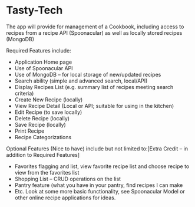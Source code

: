 # Tasty-Tech
The app will provide for management of a Cookbook, including access to recipes
from a recipe API (Spoonacular) as well as locally stored recipes (MongoDB)

Required Features include:
- Application Home page
- Use of Spoonacular API
- Use of MongoDB – for local storage of new/updated recipes
- Search ability (simple and advanced search, local/API)
- Display Recipes List (e.g. summary list of recipes meeting search criteria)
- Create New Recipe (locally)
- View Recipe Detail (Local or API; suitable for using in the kitchen)
- Edit Recipe (to save locally)
- Delete Recipe (locally)
- Save Recipe (locally)
- Print Recipe
- Recipe Categorizations

Optional Features (Nice to have) include but not limited to:[Extra Credit – in addition to Required Features]
- Favorites flagging and list, view favorite recipe list and choose recipe to view from the favorites list
- Shopping List – CRUD operations on the list
- Pantry feature (what you have in your pantry, find recipes I can make
- Etc. Look at some more basic functionality, see Spoonacular Model or other online recipe applications for ideas.
